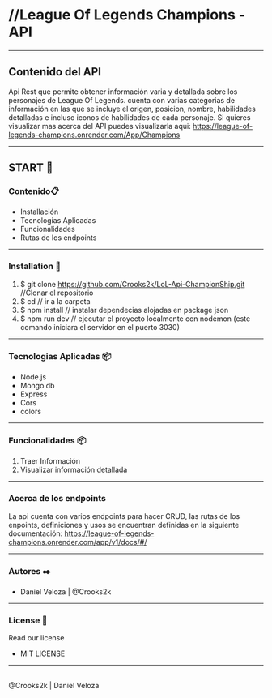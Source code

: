 # //League Of Legends Champions - API
<hr>

## Contenido del API
Api Rest que permite obtener información varia y detallada sobre los personajes de League Of Legends. cuenta con varias categorias de información en las que se incluye el origen, posicion, nombre, habilidades detalladas e incluso iconos de habilidades de cada personaje.
Si quieres visualizar mas acerca del API puedes visualizarla aqui: https://league-of-legends-champions.onrender.com/App/Champions

<hr>
 
## START 🚀 


### Contenido📋 
* Installación
* Tecnologias Aplicadas
* Funcionalidades
* Rutas de los endpoints

<hr>

### Installation 🔧 
1. $ git clone https://github.com/Crooks2k/LoL-Api-ChampionShip.git //Clonar el repositorio
2. $ cd <Nombre de la carpeta>   // ir a la carpeta
3. $ npm install       // instalar dependecias alojadas en package json
4. $ npm run dev // ejecutar el proyecto localmente con nodemon (este comando iniciara el servidor en el puerto 3030)

<hr>

### Tecnologias Aplicadas 📦

* Node.js
* Mongo db
* Express
* Cors
* colors

<hr>

### Funcionalidades 📦 
 
1. Traer Información
2. Visualizar información detallada

<hr>

### Acerca de los endpoints
La api cuenta con varios endpoints para hacer CRUD, las rutas de los enpoints, definiciones y usos se encuentran definidas en la siguiente documentación:
https://league-of-legends-champions.onrender.com/app/v1/docs/#/

<hr>


### Autores ✒️ 

* Daniel Veloza | @Crooks2k
 
 <hr>
 
### License 📄 
Read our license 
 
- MIT LICENSE 
 
 
 
<hr>
<br>
@Crooks2k | Daniel Veloza


